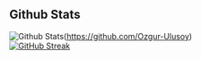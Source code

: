 
<h2 aling="center"> Github Stats </h2>

![Github Stats](https://github-readme-stats.vercel.app/api?username=Ozgur-Ulusoy&show_icons=true&theme=radical)(https://github.com/Ozgur-Ulusoy) <br/>
[![GitHub Streak](https://streak-stats.demolab.com/?user=Ozgur-Ulusoy)](https://github.com/Ozgur-Ulusoy)
